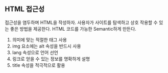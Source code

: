 ## HTML 접근성
접근성을 염두하며 HTML을 작성하자. 사용자가 사이트를 탐색하고 상호 작용할 수 있는 좋은 방법을 제공한다. HTML 코드를 가능한 Semantic하게 만든다.

1. 의미에 맞는 적절한 태그 사용
2. img 요소에는 alt 속성을 반드시 사용
3. lang 속성으로 언어 선언
4. 링크로 얻을 수 있는 정보를 명확하게 설명
5. title 속성을 적극적으로 활용
